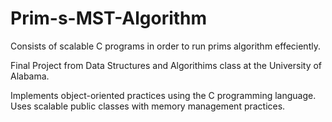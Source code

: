 # Prim-s-MST-Algorithm
Consists of scalable C programs in order to run prims algorithm effeciently.

Final Project from Data Structures and Algorithims class at the University of Alabama.

Implements object-oriented practices using the C programming language. Uses scalable public classes with memory management practices.
